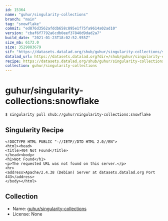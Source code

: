 ```yaml
---
id: 15364
name: "guhur/singularity-collections"
branch: "main"
tag: "snowflake"
commit: "ed876d3562afddb658c895e1f75fa9614a02ad10"
version: "cbaf6f7792a6cdb0eef37840d9dad2a7"
build_date: "2021-01-23T18:02:52.955Z"
size_mb: 6172.0
size: 3529883679
sif: "https://datasets.datalad.org/shub/guhur/singularity-collections/snowflake/2021-01-23-ed876d35-cbaf6f77/cbaf6f7792a6cdb0eef37840d9dad2a7.sif"
datalad_url: https://datasets.datalad.org?dir=/shub/guhur/singularity-collections/snowflake/2021-01-23-ed876d35-cbaf6f77/
recipe: https://datasets.datalad.org/shub/guhur/singularity-collections/snowflake/2021-01-23-ed876d35-cbaf6f77/Singularity
collection: guhur/singularity-collections
---
```


# guhur/singularity-collections:snowflake

```bash
$ singularity pull shub://guhur/singularity-collections:snowflake
```

## Singularity Recipe

```singularity
<!DOCTYPE HTML PUBLIC "-//IETF//DTD HTML 2.0//EN">
<html><head>
<title>404 Not Found</title>
</head><body>
<h1>Not Found</h1>
<p>The requested URL was not found on this server.</p>
<hr>
<address>Apache/2.4.38 (Debian) Server at datasets.datalad.org Port 443</address>
</body></html>
```

## Collection

 - Name: [guhur/singularity-collections](https://github.com/guhur/singularity-collections)
 - License: None

